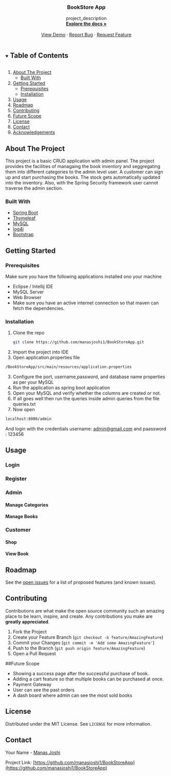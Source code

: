 


<h3 align="center">BookStore App </h3>

  <p align="center">
    project_description
    <br />
    <a href="https://github.com/manasjoshi1/BookStoreApp"><strong>Explore the docs »</strong></a>
    <br />
    <br />
    <a href="https://github.com/manasjoshi1/BookStoreApp">View Demo</a>
    ·
    <a href="https://github.com/manasjoshi1/BookStoreApp/issues">Report Bug</a>
    ·
    <a href="https://github.com/manasjoshi1/BookStoreApp/issues">Request Feature</a>
  </p>




<!-- TABLE OF CONTENTS -->
<details open="open">
  <summary><h2 style="display: inline-block">Table of Contents</h2></summary>
  <ol>
    <li>
      <a href="#about-the-project">About The Project</a>
      <ul>
        <li><a href="#built-with">Built With</a></li>
      </ul>
    </li>
    <li>
      <a href="#getting-started">Getting Started</a>
      <ul>
        <li><a href="#prerequisites">Prerequisites</a></li>
        <li><a href="#installation">Installation</a></li>
      </ul>
    </li>
    <li><a href="#usage">Usage</a></li>
    <li><a href="#roadmap">Roadmap</a></li>
    <li><a href="#contributing">Contributing</a></li>
    <li><a href="#future-scope">Future Scope</a></li>
    <li><a href="#license">License</a></li>
    <li><a href="#contact">Contact</a></li>
    <li><a href="#acknowledgements">Acknowledgements</a></li>
  </ol>
</details>



<!-- ABOUT THE PROJECT -->
## About The Project

This project is a basic CRUD application with admin panel. The project provides the facilities of managaing the book inventory and seggregating them into different categories to the admin level user. A customer can sign up and start purchasing the books. The stock gets automatically updated into the inventory. Also, with the Spring Security framework user cannot traverse the admin section.




### Built With

* [Spring Boot]()
* [Thymeleaf]()
* [MySQL]()
* [log4j]()
* [Bootstrap]()




<!-- GETTING STARTED -->
## Getting Started


### Prerequisites

Make sure you have the following applications installed ono your machine
* Eclipse / Intellij IDE
* MySQL Server
* Web Browser
* Make sure you have an active internet connection so that maven can fetch the dependencies.

### Installation

1. Clone the repo
   ```sh
   git clone https://github.com/manasjoshi1/BookStoreApp.git
   ```
2. Import the project into IDE
3. Open application.properties file
  ```sh
  /BookStoreApp/src/main/resources/application.properties
  ```
3. Configure the port, username,password, and database name properties as per your MySQL
4. Run the application as spring boot application
5. Open your MySQL and verify whether the columns are created or not.
6. If all goes well then run the queries inside admin queries from the file queries.txt
7. Now open
  ```sh
  localhost:8080/admin
  ```
And login with the credentials username: admin@gmail.com and paassword : 123456



<!-- USAGE EXAMPLES -->
## Usage

### Login

### Register

### Admin

#### Manage Categories

#### Manage Books

### Customer

#### Shop
#### View Book


<!-- ROADMAP -->
## Roadmap

See the [open issues](https://github.com/manasjoshi1/BookStoreApp/issues) for a list of proposed features (and known issues).



<!-- CONTRIBUTING -->
## Contributing

Contributions are what make the open source community such an amazing place to be learn, inspire, and create. Any contributions you make are **greatly appreciated**.

1. Fork the Project
2. Create your Feature Branch (`git checkout -b feature/AmazingFeature`)
3. Commit your Changes (`git commit -m 'Add some AmazingFeature'`)
4. Push to the Branch (`git push origin feature/AmazingFeature`)
5. Open a Pull Request

##Future Scope
* Showing a success page after the successful purchase of book.
* Adding a cart feature so that multiple books can be purchased at once.
* Payment Gateway
* User can see the past orders
* A dash board where admin can see the most sold books

<!-- LICENSE -->
## License

Distributed under the MIT License. See `LICENSE` for more information.



<!-- CONTACT -->
## Contact

Your Name - [Manas Joshi](mailto:joshimanassunil@gmail.com)

Project Link: [https://github.com/manasjoshi1/BookStoreApp](https://github.com/manasjoshi1/BookStoreApp)





